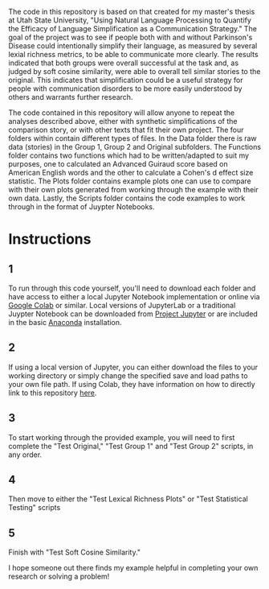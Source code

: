 The code in this repository is based on that created for my master's thesis at Utah State University, "Using Natural Language Processing to Quantify the Efficacy of Language Simplification as a Communication Strategy."  The goal of the project was to see if people both with and without Parkinson's Disease could intentionally simplify their language, as measured by several lexial richness metrics, to be able to communicate more clearly.  The results indicated that both groups were overall successful at the task and, as judged by soft cosine similarity, were able to overall tell similar stories to the original.  This indicates that simplification could be a useful strategy for people with communication disorders to be more easily understood by others and warrants further research.

The code contained in this repository will allow anyone to repeat the analyses described above, either with synthetic simplifications of the comparison story, or with other texts that fit their own project.  The four folders within contain different types of files.  In the Data folder there is raw data (stories) in the Group 1, Group 2 and Original subfolders.  The Functions folder contains two functions which had to be written/adapted to suit my purposes, one to calculated an Advanced Guiraud score based on American English words and the other to calculate a Cohen's d effect size statistic.  The Plots folder contains example plots one can use to compare with their own plots generated from working through the example with their own data.  Lastly, the Scripts folder contains the code examples to work through in the format of Juypter Notebooks.

# Instructions

## 1 
To run through this code yourself, you'll need to download each folder and have access to either a local Jupyter Notebook implementation or online via [Google Colab](https://colab.research.google.com/) or similar.  Local versions of JupyterLab or a traditional Juypter Notebook can be downloaded from [Project Jupyter](https://jupyter.org/) or are included in the basic [Anaconda](https://www.anaconda.com/) installation.  

## 2 
If using a local version of Jupyter, you can either download the files to your working directory or simply change the specified save and load paths to your own file path.  If using Colab, they have information on how to directly link to this repository [here](https://colab.research.google.com/github/googlecolab/colabtools/blob/main/notebooks/colab-github-demo.ipynb).

## 3 
To start working through the provided example, you will need to first complete the "Test Original," "Test Group 1" and "Test Group 2" scripts, in any order.  

## 4 
Then move to either the "Test Lexical Richness Plots" or "Test Statistical Testing" scripts

## 5 
Finish with "Test Soft Cosine Similarity."


I hope someone out there finds my example helpful in completing your own research or solving a problem!
